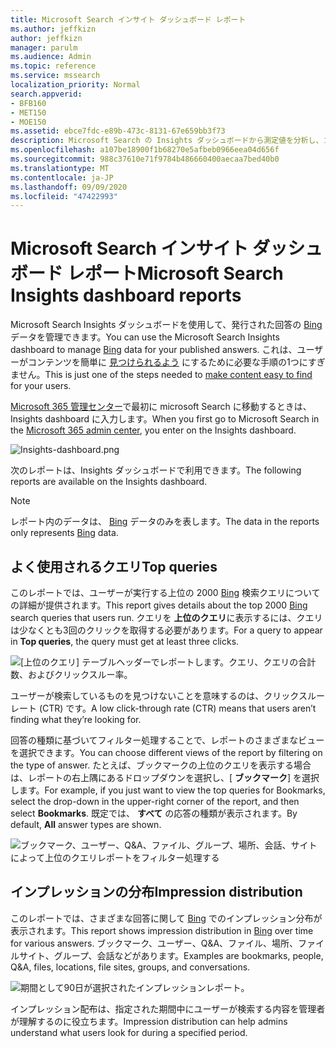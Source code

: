 ```yaml
---
title: Microsoft Search インサイト ダッシュボード レポート
ms.author: jeffkizn
author: jeffkizn
manager: parulm
ms.audience: Admin
ms.topic: reference
ms.service: mssearch
localization_priority: Normal
search.appverid:
- BFB160
- MET150
- MOE150
ms.assetid: ebce7fdc-e89b-473c-8131-67e659bb3f73
description: Microsoft Search の Insights ダッシュボードから測定値を分析し、コンテンツを管理する
ms.openlocfilehash: a107be18900f1b68270e5afbeb0966eea04d656f
ms.sourcegitcommit: 988c37610e71f9784b486660400aecaa7bed40b0
ms.translationtype: MT
ms.contentlocale: ja-JP
ms.lasthandoff: 09/09/2020
ms.locfileid: "47422993"
---
```

# <a name="microsoft-search-insights-dashboard-reports"></a><span data-ttu-id="2b13e-103">Microsoft Search インサイト ダッシュボード レポート</span><span class="sxs-lookup"><span data-stu-id="2b13e-103">Microsoft Search Insights dashboard reports</span></span>

<span data-ttu-id="2b13e-104">Microsoft Search Insights ダッシュボードを使用して、発行された回答の [Bing](https://Bing.com) データを管理できます。</span><span class="sxs-lookup"><span data-stu-id="2b13e-104">You can use the Microsoft Search Insights dashboard to manage [Bing](https://Bing.com) data for your published answers.</span></span> <span data-ttu-id="2b13e-105">これは、ユーザーがコンテンツを簡単に [見つけられるよう](make-content-easy-to-find.md) にするために必要な手順の1つにすぎません。</span><span class="sxs-lookup"><span data-stu-id="2b13e-105">This is just one of the steps needed to [make content easy to find](make-content-easy-to-find.md) for your users.</span></span>

<span data-ttu-id="2b13e-106">[Microsoft 365 管理センター](https://admin.microsoft.com)で最初に microsoft Search に移動するときは、Insights dashboard に入力します。</span><span class="sxs-lookup"><span data-stu-id="2b13e-106">When you first go to Microsoft Search in the [Microsoft 365 admin center](https://admin.microsoft.com), you enter on the Insights dashboard.</span></span>

![Insights-dashboard.png](media/Insights-dashboard.png)

<span data-ttu-id="2b13e-108">次のレポートは、Insights ダッシュボードで利用できます。</span><span class="sxs-lookup"><span data-stu-id="2b13e-108">The following reports are available on the Insights dashboard.</span></span>

> [!NOTE]
> <span data-ttu-id="2b13e-109">レポート内のデータは、 [Bing](https://Bing.com) データのみを表します。</span><span class="sxs-lookup"><span data-stu-id="2b13e-109">The data in the reports only represents [Bing](https://Bing.com) data.</span></span>

## <a name="top-queries"></a><span data-ttu-id="2b13e-110">よく使用されるクエリ</span><span class="sxs-lookup"><span data-stu-id="2b13e-110">Top queries</span></span>

<span data-ttu-id="2b13e-111">このレポートでは、ユーザーが実行する上位の 2000 [Bing](https://Bing.com) 検索クエリについての詳細が提供されます。</span><span class="sxs-lookup"><span data-stu-id="2b13e-111">This report gives details about the top 2000 [Bing](https://Bing.com) search queries that users run.</span></span> <span data-ttu-id="2b13e-112">クエリを **上位のクエリ**に表示するには、クエリは少なくとも3回のクリックを取得する必要があります。</span><span class="sxs-lookup"><span data-stu-id="2b13e-112">For a query to appear in **Top queries**, the query must get at least three clicks.</span></span>

![[上位のクエリ] テーブルヘッダーでレポートします。クエリ、クエリの合計数、およびクリックスルー率。](media/Insights-topqueries.png)

<span data-ttu-id="2b13e-114">ユーザーが検索しているものを見つけないことを意味するのは、クリックスルーレート (CTR) です。</span><span class="sxs-lookup"><span data-stu-id="2b13e-114">A low click-through rate (CTR) means that users aren’t finding what they’re looking for.</span></span>

<span data-ttu-id="2b13e-115">回答の種類に基づいてフィルター処理することで、レポートのさまざまなビューを選択できます。</span><span class="sxs-lookup"><span data-stu-id="2b13e-115">You can choose different views of the report by filtering on the type of answer.</span></span> <span data-ttu-id="2b13e-116">たとえば、ブックマークの上位のクエリを表示する場合は、レポートの右上隅にあるドロップダウンを選択し、[ **ブックマーク**] を選択します。</span><span class="sxs-lookup"><span data-stu-id="2b13e-116">For example, if you just want to view the top queries for Bookmarks, select the drop-down in the upper-right corner of the report, and then select **Bookmarks**.</span></span> <span data-ttu-id="2b13e-117">既定では、 **すべて** の応答の種類が表示されます。</span><span class="sxs-lookup"><span data-stu-id="2b13e-117">By default, **All** answer types are shown.</span></span>

![ブックマーク、ユーザー、Q&A、ファイル、グループ、場所、会話、サイトによって上位のクエリレポートをフィルター処理する](media/Insights-topqueries-dropdown.png)

## <a name="impression-distribution"></a><span data-ttu-id="2b13e-119">インプレッションの分布</span><span class="sxs-lookup"><span data-stu-id="2b13e-119">Impression distribution</span></span>

<span data-ttu-id="2b13e-120">このレポートでは、さまざまな回答に関して [Bing](https://Bing.com) でのインプレッション分布が表示されます。</span><span class="sxs-lookup"><span data-stu-id="2b13e-120">This report shows impression distribution in [Bing](https://Bing.com) over time for various answers.</span></span> <span data-ttu-id="2b13e-121">ブックマーク、ユーザー、Q&A、ファイル、場所、ファイルサイト、グループ、会話などがあります。</span><span class="sxs-lookup"><span data-stu-id="2b13e-121">Examples are bookmarks, people, Q&A, files, locations, file sites, groups, and conversations.</span></span>

![期間として90日が選択されたインプレッションレポート。](media/Insights-impressions.png)

<span data-ttu-id="2b13e-123">インプレッション配布は、指定された期間中にユーザーが検索する内容を管理者が理解するのに役立ちます。</span><span class="sxs-lookup"><span data-stu-id="2b13e-123">Impression distribution can help admins understand what users look for during a specified period.</span></span>
